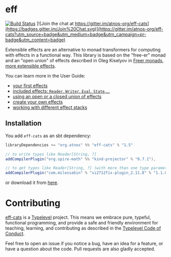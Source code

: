 # eff

[![Build Status](https://travis-ci.org/atnos-org/eff-cats.png?branch=master)](https://travis-ci.org/atnos-org/eff-cats)
[![Join the chat at https://gitter.im/atnos-org/eff-cats](https://badges.gitter.im/Join%20Chat.svg)](https://gitter.im/atnos-org/eff-cats?utm_source=badge&utm_medium=badge&utm_campaign=pr-badge&utm_content=badge)

Extensible effects are an alternative to monad transformers for computing with effects in a functional way.
This library is based on the "free-er" monad and an "open union" of effects described in
Oleg Kiselyov in [Freer monads, more extensible effects](http://okmij.org/ftp/Haskell/extensible/more.pdf).

You can learn more in the User Guide:

 - [your first effects](http://atnos-org.github.io/eff-cats/org.atnos.site.Introduction.html)
 - [included effects: `Reader`, `Writer`, `Eval`, `State`,...](http://atnos-org.github.io/eff-cats/org.atnos.site.OutOfTheBox.html)
 - [using an open or a closed union of effects](http://atnos-org.github.io/eff-cats/org.atnos.site.OpenClosed.html)
 - [create your own effects](http://atnos-org.github.io/eff-cats/org.atnos.site.CreateEffects.html)
 - [working with different effect stacks](http://atnos-org.github.io/eff-cats/org.atnos.site.TransformStack.html)

## Installation

You add `eff-cats` as an sbt dependency:
```scala
libraryDependencies += "org.atnos" %% "eff-cats" % "1.5"

// to write types like Reader[String, ?]
addCompilerPlugin("org.spire-math" %% "kind-projector" % "0.7.1"),

// to get types like Reader[String, ?] (with more than one type parameter) correctly inferred
addCompilerPlugin("com.milessabin" % "si2712fix-plugin_2.11.8" % "1.1.0")
```

or download it from [here](https://oss.sonatype.org/content/repositories/releases/org/atnos/eff-cats_2.11/1.5/eff-cats_2.11-1.5.jar).

# Contributing

[eff-cats](https://github.com/atnos-org/eff-cats/) is a [Typelevel](http://typelevel.org) project. This means we embrace pure, typeful, functional programming,
and provide a safe and friendly environment for teaching, learning, and contributing as described in the [Typelevel Code of Conduct](http://typelevel.org/conduct.html).

Feel free to open an issue if you notice a bug, have an idea for a feature, or have a question about the code. Pull requests are also gladly accepted.
